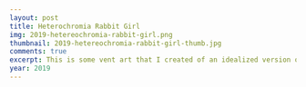 ```yaml
---
layout: post
title: Heterochromia Rabbit Girl
img: 2019-hetereochromia-rabbit-girl.png
thumbnail: 2019-hetereochromia-rabbit-girl-thumb.jpg
comments: true
excerpt: This is some vent art that I created of an idealized version of my character with heterochromia and rabbit ears.
year: 2019
---
```

